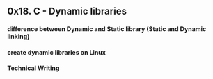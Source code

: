 ## 0x18. C - Dynamic libraries

#### difference between Dynamic and Static library (Static and Dynamic linking)
#### create dynamic libraries on Linux
#### Technical Writing
